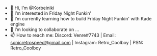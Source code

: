 - 👋 Hi, I’m @Korbeiniki
- 👀 I’m interested in Friday Night Funkin'
- 🌱 I’m currently learning how to build Friday Night Funkin' with Kade engine
- 💞️ I’m looking to collaborate on ...
- 📫 How to reach me: Discord: Venre#7743 | Email: sonicretrospeed@gmail.com | Instagram: Retro_Coolboy | PSN: Retro_Coolboy


<!---
Korbeiniki/Korbeiniki is a ✨ special ✨ repository because its `README.md` (this file) appears on your GitHub profile.
You can click the Preview link to take a look at your changes.
--->
